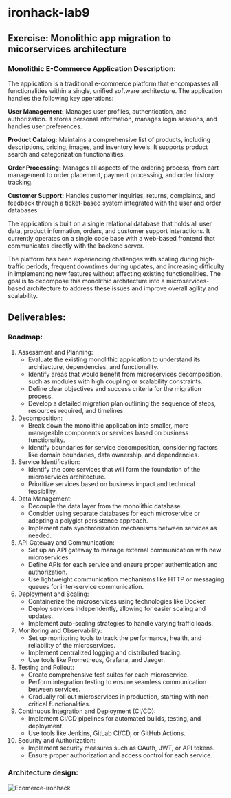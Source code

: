 # ironhack-lab9

## Exercise: Monolithic app migration to micorservices architecture
 
### Monolithic E-Commerce Application Description:

The application is a traditional e-commerce platform that encompasses all functionalities within a single, unified software architecture. The application handles the following key operations:

**User Management:** Manages user profiles, authentication, and authorization. It stores personal information, manages login sessions, and handles user preferences.

**Product Catalog:** Maintains a comprehensive list of products, including descriptions, pricing, images, and inventory levels. It supports product search and categorization functionalities.

**Order Processing:** Manages all aspects of the ordering process, from cart management to order placement, payment processing, and order history tracking.

**Customer Support:** Handles customer inquiries, returns, complaints, and feedback through a ticket-based system integrated with the user and order databases.

The application is built on a single relational database that holds all user data, product information, orders, and customer support interactions. It currently operates on a single code base with a web-based frontend that communicates directly with the backend server.

The platform has been experiencing challenges with scaling during high-traffic periods, frequent downtimes during updates, and increasing difficulty in implementing new features without affecting existing functionalities. The goal is to decompose this monolithic architecture into a microservices-based architecture to address these issues and improve overall agility and scalability.

## Deliverables:

### Roadmap:

1. Assessment and Planning: 
	* Evaluate the existing monolithic application to understand its architecture, dependencies, and functionality.
	* Identify areas that would benefit from microservices decomposition, such as modules with high coupling or scalability constraints.
	* Define clear objectives and success criteria for the migration process.
	* Develop a detailed migration plan outlining the sequence of steps, resources required, and timelines
2. Decomposition:
	* Break down the monolithic application into smaller, more manageable components or services based on business functionality.
	* Identify boundaries for service decomposition, considering factors like domain boundaries, data ownership, and dependencies.
3. Service Identification:
	* Identify the core services that will form the foundation of the microservices architecture.
	* Prioritize services based on business impact and technical feasibility.
4. Data Management:
	* Decouple the data layer from the monolithic database.
	* Consider using separate databases for each microservice or adopting a polyglot persistence approach.
	* Implement data synchronization mechanisms between services as needed.
5. API Gateway and Communication:
	* Set up an API gateway to manage external communication with new microservices.
	* Define APIs for each service and ensure proper authentication and authorization.
	* Use lightweight communication mechanisms like HTTP or messaging queues for inter-service communication.
6. Deployment and Scaling:
	* Containerize the microservices using technologies like Docker.
	* Deploy services independently, allowing for easier scaling and updates.
	* Implement auto-scaling strategies to handle varying traffic loads.
7. Monitoring and Observability:
	* Set up monitoring tools to track the performance, health, and reliability of the microservices.
	* Implement centralized logging and distributed tracing.
	* Use tools like Prometheus, Grafana, and Jaeger.
8. Testing and Rollout:
	* Create comprehensive test suites for each microservice.
	* Perform integration testing to ensure seamless communication between services.
	* Gradually roll out microservices in production, starting with non-critical functionalities.
9. Continuous Integration and Deployment (CI/CD):
	* Implement CI/CD pipelines for automated builds, testing, and deployment.
	* Use tools like Jenkins, GitLab CI/CD, or GitHub Actions.
10. Security and Authorization:
	* Implement security measures such as OAuth, JWT, or API tokens.
	* Ensure proper authorization and access control for each service.

### Architecture design:

![Ecomerce-ironhack](https://github.com/gustavoleonh/ironhack-lab9/assets/116121540/bff7c234-7a51-45e7-ac36-ee78d551b2c8)
